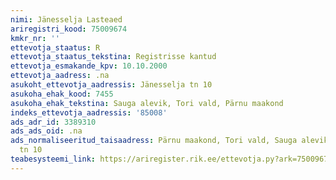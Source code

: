 ```yaml
---
nimi: Jänesselja Lasteaed
ariregistri_kood: 75009674
kmkr_nr: ''
ettevotja_staatus: R
ettevotja_staatus_tekstina: Registrisse kantud
ettevotja_esmakande_kpv: 10.10.2000
ettevotja_aadress: .na
asukoht_ettevotja_aadressis: Jänesselja tn 10
asukoha_ehak_kood: 7455
asukoha_ehak_tekstina: Sauga alevik, Tori vald, Pärnu maakond
indeks_ettevotja_aadressis: '85008'
ads_adr_id: 3389310
ads_ads_oid: .na
ads_normaliseeritud_taisaadress: Pärnu maakond, Tori vald, Sauga alevik, Jänesselja
  tn 10
teabesysteemi_link: https://ariregister.rik.ee/ettevotja.py?ark=75009674&ref=rekvisiidid
---
```

